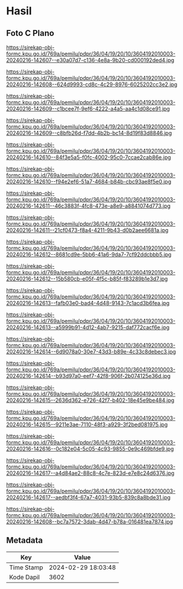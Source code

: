 # Hasil

## Foto C Plano

https://sirekap-obj-formc.kpu.go.id/769a/pemilu/pdpr/36/04/19/20/10/3604192010003-20240216-142607--e30a07d7-c136-4e8a-9b20-cd000192ded4.jpg

https://sirekap-obj-formc.kpu.go.id/769a/pemilu/pdpr/36/04/19/20/10/3604192010003-20240216-142608--624d9993-cd8c-4c29-8976-6025202cc3e2.jpg

https://sirekap-obj-formc.kpu.go.id/769a/pemilu/pdpr/36/04/19/20/10/3604192010003-20240216-142609--c1bcee7f-9ef6-4222-a4a5-aa4c1d08ce91.jpg

https://sirekap-obj-formc.kpu.go.id/769a/pemilu/pdpr/36/04/19/20/10/3604192010003-20240216-142609--c8bfb26d-f7dd-4b2b-bc14-8d19f83d8846.jpg

https://sirekap-obj-formc.kpu.go.id/769a/pemilu/pdpr/36/04/19/20/10/3604192010003-20240216-142610--84f3e5a5-f0fc-4002-95c0-7ccae2cab86e.jpg

https://sirekap-obj-formc.kpu.go.id/769a/pemilu/pdpr/36/04/19/20/10/3604192010003-20240216-142610--f94e2ef6-51a7-4684-b84b-cbc93ae8f5e0.jpg

https://sirekap-obj-formc.kpu.go.id/769a/pemilu/pdpr/36/04/19/20/10/3604192010003-20240216-142611--46c3883f-4fc8-473e-a8e9-a8841074d773.jpg

https://sirekap-obj-formc.kpu.go.id/769a/pemilu/pdpr/36/04/19/20/10/3604192010003-20240216-142611--21cf0473-f8a4-4211-9b43-d0b2aee6681a.jpg

https://sirekap-obj-formc.kpu.go.id/769a/pemilu/pdpr/36/04/19/20/10/3604192010003-20240216-142612--8681cd9e-5bb6-41a6-9da7-7cf92ddcbbb5.jpg

https://sirekap-obj-formc.kpu.go.id/769a/pemilu/pdpr/36/04/19/20/10/3604192010003-20240216-142612--15b580cb-e05f-4f5c-b85f-f83289b1e3d7.jpg

https://sirekap-obj-formc.kpu.go.id/769a/pemilu/pdpr/36/04/19/20/10/3604192010003-20240216-142613--fafb03e0-bad4-4d48-9143-7c1acd3b6fea.jpg

https://sirekap-obj-formc.kpu.go.id/769a/pemilu/pdpr/36/04/19/20/10/3604192010003-20240216-142613--a5999b91-4d12-4ab7-9215-daf772cacf6e.jpg

https://sirekap-obj-formc.kpu.go.id/769a/pemilu/pdpr/36/04/19/20/10/3604192010003-20240216-142614--6d9078a0-30e7-43d3-b89e-4c33c8debec3.jpg

https://sirekap-obj-formc.kpu.go.id/769a/pemilu/pdpr/36/04/19/20/10/3604192010003-20240216-142614--b93d97a0-eef7-42f8-906f-2b074125e36d.jpg

https://sirekap-obj-formc.kpu.go.id/769a/pemilu/pdpr/36/04/19/20/10/3604192010003-20240216-142615--2636d362-e726-42f7-b402-18e45e9be484.jpg

https://sirekap-obj-formc.kpu.go.id/769a/pemilu/pdpr/36/04/19/20/10/3604192010003-20240216-142615--9211e3ae-7110-48f3-a929-3f2bed081975.jpg

https://sirekap-obj-formc.kpu.go.id/769a/pemilu/pdpr/36/04/19/20/10/3604192010003-20240216-142616--0c182e04-5c05-4c93-9855-0e9c469bfde9.jpg

https://sirekap-obj-formc.kpu.go.id/769a/pemilu/pdpr/36/04/19/20/10/3604192010003-20240216-142617--a4d84ae2-88c8-4c7e-823d-e7e8c24d6376.jpg

https://sirekap-obj-formc.kpu.go.id/769a/pemilu/pdpr/36/04/19/20/10/3604192010003-20240216-142617--aedbf3f4-67a7-4031-93b5-839c8a8bde31.jpg

https://sirekap-obj-formc.kpu.go.id/769a/pemilu/pdpr/36/04/19/20/10/3604192010003-20240216-142608--bc7a7572-3dab-4d47-b78a-016481ea7874.jpg


## Metadata

| Key        | Value               |
| ---------- | ------------------- |
| Time Stamp | 2024-02-29 18:03:48 |
| Kode Dapil | 3602                |



